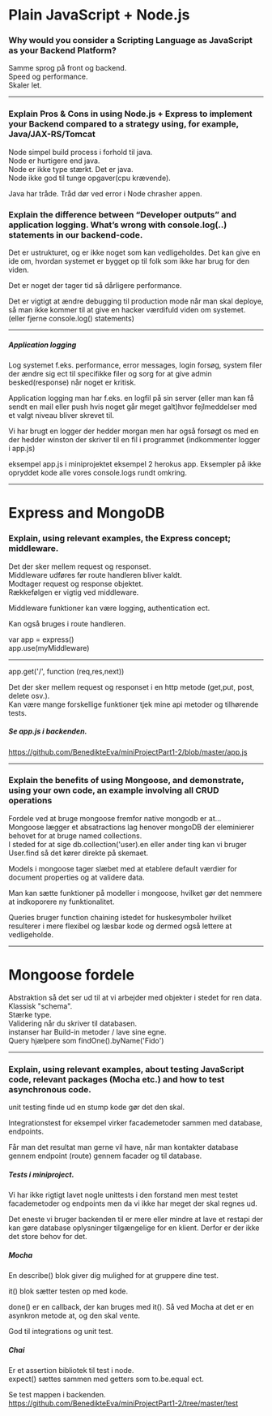 # Plain JavaScript + Node.js
### Why would you consider a Scripting Language as JavaScript as your Backend Platform?
Samme sprog på front og backend.  
Speed og performance.  
Skaler let.  

---
### Explain Pros & Cons in using Node.js + Express to implement your Backend compared to a strategy using, for example, Java/JAX-RS/Tomcat
Node simpel build process i forhold til java.  
Node er hurtigere end java.  
Node er ikke type stærkt. Det er java.  
Node ikke god til tunge opgaver(cpu krævende).  

Java har tråde. Tråd dør ved error i Node chrasher appen.  

### Explain the difference between “Developer outputs” and application logging. What’s wrong with console.log(..) statements in our backend-code.
Det er ustrukturet, og er ikke noget som kan vedligeholdes. Det kan give en ide om, hvordan systemet er bygget op til folk som ikke har brug for den viden.  

Det er noget der tager tid så dårligere performance.  

Det er vigtigt at ændre debugging til production mode når man skal deploye, så man ikke kommer til at give en hacker værdifuld viden om systemet.  
(eller fjerne console.log() statements)  

---

##### Application logging
Log systemet f.eks. performance, error messages, login forsøg, system filer der ændre sig ect til specifikke filer og sorg for at give admin besked(response) når noget er kritisk.  

Application logging man har f.eks. en logfil på sin server (eller man kan få sendt en mail eller push hvis noget går meget galt)hvor fejlmeddelser med et valgt niveau bliver skrevet til.  

Vi har brugt en logger der hedder morgan men har også forsøgt os med en der hedder winston der skriver til en fil i programmet (indkommenter logger i app.js)  

eksempel app.js i miniprojektet eksempel 2 herokus app. Eksempler på ikke opryddet kode alle vores console.logs rundt omkring.  

---
# Express and MongoDB
### Explain, using relevant examples, the Express concept; middleware.
Det der sker mellem request og responset.  
Middleware udføres før route handleren bliver kaldt.  
Modtager request og response objektet.  
Rækkefølgen er vigtig ved middleware.  

Middleware funktioner kan være logging, authentication ect.  

Kan også bruges i route handleren.  

var app = express()  
app.use(myMiddleware)  
* * *  

app.get('/', function (req,res,next))  

Det der sker mellem request og responset i en http metode (get,put, post, delete osv.).  
Kan være mange forskellige funktioner tjek mine api metoder og tilhørende tests.  

##### Se app.js i backenden.
https://github.com/BenedikteEva/miniProjectPart1-2/blob/master/app.js  


---
### Explain the benefits of using Mongoose, and demonstrate, using your own code, an example involving all CRUD operations
Fordele ved at bruge mongoose fremfor native mongodb er at...    
Mongoose lægger et absatractions lag henover mongoDB der eleminierer behovet for at bruge named collections.  
I steded for at sige db.collection('user).en eller ander ting kan vi bruger User.find så det kører direkte på skemaet.  

Models i mongoose tager slæbet med at etablere default værdier for document properties og at validere data.  

Man kan sætte funktioner på modeller i mongoose, hvilket gør det nemmere at indkoporere ny funktionalitet.  

Queries bruger function chaining istedet for huskesymboler hvilket resulterer i mere flexibel og læsbar kode og dermed også lettere at vedligeholde. 

--- 
# Mongoose fordele
Abstraktion så det ser ud til at vi arbejder med objekter i stedet for ren data.  
Klassisk "schema".  
Stærke type.  
Validering når du skriver til databasen.  
instanser har Build-in metoder / lave sine egne.  
Query hjælpere som findOne().byName('Fido')  

---
### Explain, using relevant examples, about testing JavaScript code, relevant packages (Mocha etc.) and how to test asynchronous code.

unit testing finde ud en stump kode gør det den skal.  

Integrationstest for eksempel virker facademetoder sammen med database, endpoints.  

Får man det resultat man gerne vil have, når man kontakter database gennem endpoint (route) gennem facader og til database.  

##### Tests i miniproject.  
Vi har ikke rigtigt lavet nogle unittests i den forstand men mest testet facademetoder og endpoints men da vi ikke har meget der skal regnes ud.  

Det eneste vi bruger backenden til er mere eller mindre at lave et restapi der kan gøre database oplysninger tilgængelige for en klient. Derfor er der ikke det store behov for det.  

##### Mocha
En describe() blok giver dig mulighed for at gruppere dine test.  

it() blok sætter testen op med kode.  

done() er en callback, der kan bruges med it(). Så ved Mocha at det er en asynkron metode at, og den skal vente.  

God til integrations og unit test.  

##### Chai
Er et assertion bibliotek til test i node.  
expect() sættes sammen med getters som to.be.equal ect.  

Se test mappen i backenden. https://github.com/BenedikteEva/miniProjectPart1-2/tree/master/test  
